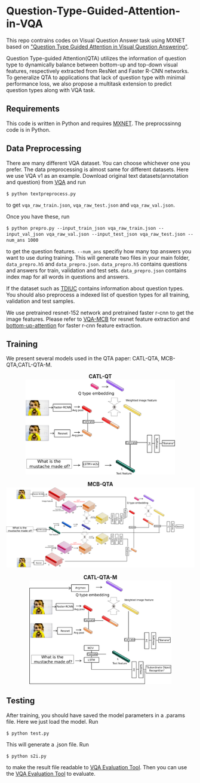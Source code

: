 # Question-Type-Guided-Attention-in-VQA

This repo contrains codes on Visual Question Answer task using MXNET based on <a href="">"Question Type Guided Attention in Visual Question Answering"</a>.

Question Type-guided Attention(QTA) utilizes the information of question type to dynamically balance between bottom-up and top-down visual features, respectively extracted from ResNet and Faster R-CNN networks. To generalize QTA to applications
that lack of question type with minimal performance loss, we also propose a multitask extension to predict question types along with VQA task.

## Requirements

This code is written in Python and requires [MXNET](http://mxnet.io/). The preprocssinng code is in Python.

## Data Preprocessing
There are many different VQA dataset. You can choose whichever one you prefer. The data preprocessing is almost same for different datasets.
Here we use VQA v1 as an example.
Download original text datasets(annotation and question) from [VQA](http://www.visualqa.org/vqa_v1_download.html) and run

```
$ python textpreprocess.py
```
to get `vqa_raw_train.json`, `vqa_raw_test.json` and `vqa_raw_val.json`.

Once you have these, run

```
$ python prepro.py --input_train_json vqa_raw_train.json --input_val_json vqa_raw_val.json --input_test_json vqa_raw_test.json --num_ans 1000
```

to get the question features. `--num_ans` specifiy how many top answers you want to use during training. 
This will generate two files in your main folder, `data_prepro.h5` and `data_prepro.json`. 
`data_prepro.h5` contains questions and answers for train, validation and test sets. `data_prepro.json` contains index map for all words in questions and answers. 

If the dataset such as [TDIUC](http://kushalkafle.com/projects/tdiuc) contains information about question types. You should also preprocess a indexed list of question types for all training, validation and test samples.

We use pretrained resnet-152 network and pretrained faster r-cnn to get the image features. Please refer to [VQA-MCB](https://github.com/akirafukui/vqa-mcb/tree/master/preprocess) for resnet feature extraction 
and [bottom-up-attention](https://github.com/peteanderson80/bottom-up-attention) for faster r-cnn feature extraction. 

## Training
We present several models used in the QTA paper: CATL-QTA, MCB-QTA,CATL-QTA-M.

<p align="center">
   <b>CATL-QT</b><br>
<img src="readme-related/CAT3LW2V.png" width="400">
 </p>
 
<p align="center">
  <b>MCB-QTA</b><br>
  <img src="readme-related/MCB-att-qtype-sim-new.png" width="800">
</p>

<p align="center">
  <b>CATL-QTA-M</b><br>
<img src="readme-related/multitask1-CAT3LW2V.png" width="380">
</p>

## Testing
After training, you should have saved the model parameters in a .params file. Here we just load the model.
Run
```
$ python test.py
```
This will generate a .json file. Run 
```
$ python s2i.py
```
to make the result file readable to [VQA Evaluation Tool](https://github.com/VT-vision-lab/VQA/). Then you can use the [VQA Evaluation Tool](https://github.com/VT-vision-lab/VQA/) to evaluate.
